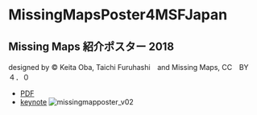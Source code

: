 # MissingMapsPoster4MSFJapan

## Missing Maps 紹介ポスター 2018
designed by © Keita Oba, Taichi Furuhashi　and Missing Maps, CC　BY　４．０
* [PDF](https://github.com/furuhashilab/MissingMapsPoster4MSFJapan/blob/master/2018/MissingMapPoster_v02.pdf)
* [keynote](https://github.com/furuhashilab/MissingMapsPoster4MSFJapan/blob/master/2018/MissingMapPoster_v02.key09.key)
![missingmapposter_v02](https://user-images.githubusercontent.com/30496994/40758801-04fc121a-64ca-11e8-82ee-8ab62b666ac8.jpeg)
